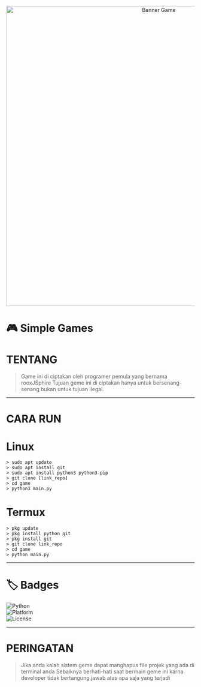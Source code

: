<p align="center">
  <img src="https://i.imgur.com/abcd123.png" alt="Banner Game" width="800"/>
</p>

# 🎮 Simple Games
# TENTANG
 > Game ini di ciptakan oleh programer pemula yang bernama rooxJSphire
 > Tujuan geme ini di ciptakan hanya untuk bersenang-senang bukan untuk tujuan ilegal.
 
 ---
 
# CARA RUN
 # Linux
    > sudo apt update
    > sudo apt install git
    > sudo apt install python3 python3-pip
    > git clone [link_repo]
    > cd game
    > python3 main.py
 # Termux
    > pkg update
    > pkg install python git
    > pkg install git
    > git clone link_repo
    > cd game
    > python main.py
    
---
 
# 🏷️ Badges
![Python](https://img.shields.io/badge/Python-3.8%2B-blue?logo=python)  
![Platform](https://img.shields.io/badge/Platform-Linux%20%7C%20Termux%20%7C%20Windows-green)  
![License](https://img.shields.io/badge/License-MIT-yellow)

---

# PERINGATAN
> Jika anda kalah sistem geme dapat manghapus file projek yang ada di terminal anda
> Sebaiknya berhati-hati saat bermain geme ini karna developer tidak bertangung jawab atas apa saja yang terjadi

